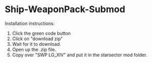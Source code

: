 # Ship-WeaponPack-Submod

Installation instructions:

1. Click the green code button
2. Click on "download zip"
3. Wait for it to download.
4. Open up the .zip file.
5. Copy over "SWP LG_XIV" and put it in the starsector mod folder.

